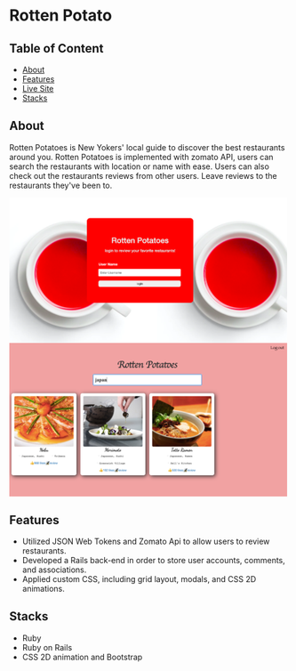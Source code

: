 <h1>Rotten Potato</h1>

## Table of Content
<ul>
  <li><a href="#About">About</a></li>
  <li><a href="#Features">Features</a></li>
  <li><a href="https://jsapp-rotten-potatoes.herokuapp.com/">Live Site</a></li>
  <li><a href="#Stacks">Stacks</a></li>
</ul>

## About
<p> Rotten Potatoes is New Yokers' local guide to discover the best restaurants around you. Rotten Potatoes is implemented with zomato API, users can search the restaurants with location or name with ease. Users can also check out the restaurants reviews from other users. Leave reviews to the restaurants they've been to.</p>

<div>
     <img align="center" width=500px src="src/project3_1.png"/>
     <img align="center" width=500px src="src/project3_2.png"/>
</div>


## Features
  <ul>
      <li>Utilized JSON Web Tokens and Zomato Api to allow users to review restaurants.</li>
      <li>Developed a Rails back-end in order to store user accounts, comments, and associations.</li>
      <li>Applied custom CSS, including grid layout, modals, and CSS 2D animations.</li>
  </ul>
  

## Stacks
  <ul>
    <li>Ruby</li>
    <li>Ruby on Rails</li>
    <li>CSS 2D animation and Bootstrap</li>
  </ul>
